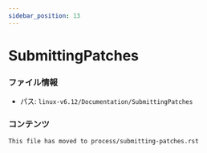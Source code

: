 ```yaml
---
sidebar_position: 13
---
```

# SubmittingPatches

### ファイル情報

- パス: `linux-v6.12/Documentation/SubmittingPatches`

### コンテンツ

```txt
This file has moved to process/submitting-patches.rst

```
